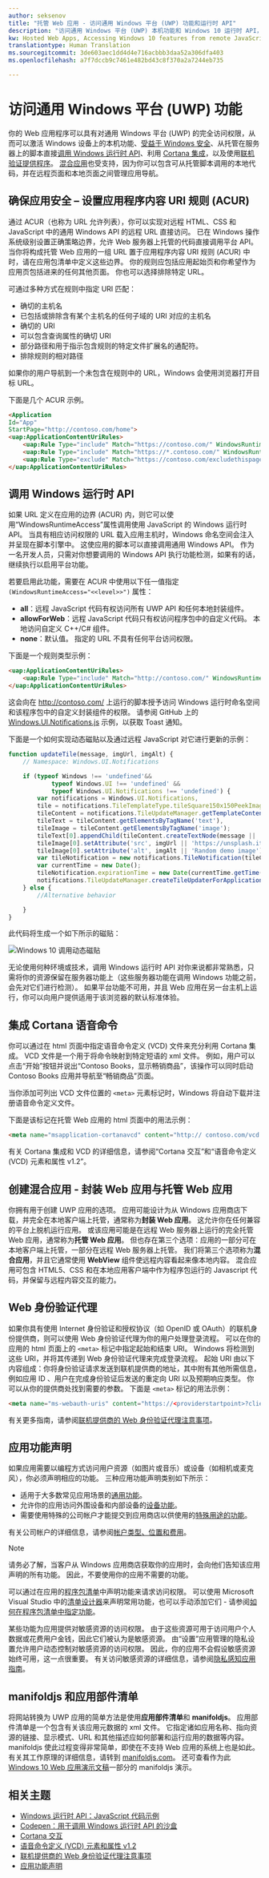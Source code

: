 ```yaml
---
author: seksenov
title: "托管 Web 应用 - 访问通用 Windows 平台 (UWP) 功能和运行时 API"
description: "访问通用 Windows 平台 (UWP) 本机功能和 Windows 10 运行时 API，包括 Cortona 语音命令、动态磁贴、用于实现安全的 ACUR、OpenID、OAuth 以及来自远程 JavaScript 中的全部内容。"
kw: Hosted Web Apps, Accessing Windows 10 features from remote JavaScript, Building a Win10 Web Application, Windows JavaScript Apps, Microsoft Web Apps, HTML5 app for PC, ACUR URI Rules for Windows App, Call Live Tiles with web app, Use Cortana with web app, Access Cortana from website, msapplication-cortanavcd
translationtype: Human Translation
ms.sourcegitcommit: 3de603aec1dd4d4e716acbbb3daa52a306dfa403
ms.openlocfilehash: a7f7dccb9c7461e482bd43c8f370a2a7244eb735

---
```


# 访问通用 Windows 平台 (UWP) 功能

你的 Web 应用程序可以具有对通用 Windows 平台 (UWP) 的完全访问权限，从而可以激活 Windows 设备上的本机功能、[受益于 Windows 安全](#keep-your-app-secure-setting-application-content-uri-rules-acurs)、从托管在服务器上的脚本直接[调用 Windows 运行时 API](#call-windows-runtime-apis)、利用 [Cortana 集成](#integrate-cortana-voice-commands)，以及使用[联机验证提供程序](#web-authentication-broker)。 [混合应用](#create-hybrid-apps-packaged-web-apps-vs-hosted-web-apps)也受支持，因为你可以包含可从托管脚本调用的本地代码，并在远程页面和本地页面之间管理应用导航。

## 确保应用安全 – 设置应用程序内容 URI 规则 (ACUR)

通过 ACUR（也称为 URL 允许列表），你可以实现对远程 HTML、CSS 和 JavaScript 中的通用 Windows API 的远程 URL 直接访问。 已在 Windows 操作系统级别设置正确策略边界，允许 Web 服务器上托管的代码直接调用平台 API。 当你将构成托管 Web 应用的一组 URL 置于应用程序内容 URI 规则 (ACUR) 中时，请在应用包清单中定义这些边界。 你的规则应包括应用起始页和你希望作为应用页包括进来的任何其他页面。 你也可以选择排除特定 URL。

可通过多种方式在规则中指定 URI 匹配：

- 确切的主机名
- 已包括或排除含有某个主机名的任何子域的 URI 对应的主机名
- 确切的 URI
- 可以包含查询属性的确切 URI
- 部分路径和用于指示包含规则的特定文件扩展名的通配符。
- 排除规则的相对路径

如果你的用户导航到一个未包含在规则中的 URL，Windows 会使用浏览器打开目标 URL。

下面是几个 ACUR 示例。

```HTML
<Application
Id="App"
StartPage="http://contoso.com/home">
<uap:ApplicationContentUriRules>
    <uap:Rule Type="include" Match="https://contoso.com/" WindowsRuntimeAccess="all" />
    <uap:Rule Type="include" Match="https://*.contoso.com/" WindowsRuntimeAccess="all" />
    <uap:Rule Type="exclude" Match="https://contoso.com/excludethispage.aspx" />
</uap:ApplicationContentUriRules>
```

## 调用 Windows 运行时 API

如果 URL 定义在应用的边界 (ACUR) 内，则它可以使用“WindowsRuntimeAccess”属性调用使用 JavaScript 的 Windows 运行时 API。 当具有相应访问权限的 URL 载入应用主机时，Windows 命名空间会注入并呈现在脚本引擎中。 这使应用的脚本可以直接调用通用 Windows API。 作为一名开发人员，只需对你想要调用的 Windows API 执行功能检测，如果有的话，继续执行以启用平台功能。

若要启用此功能，需要在 ACUR 中使用以下任一值指定 `(WindowsRuntimeAccess="<<level>>")` 属性：

- **all**：远程 JavaScript 代码有权访问所有 UWP API 和任何本地封装组件。
- **allowForWeb**：远程 JavaScript 代码只有权访问程序包中的自定义代码。 本地访问自定义 C++/C# 组件。
- **none**：默认值。 指定的 URL 不具有任何平台访问权限。

下面是一个规则类型示例：

```HTML
<uap:ApplicationContentUriRules>
    <uap:Rule Type="include" Match="http://contoso.com/" WindowsRuntimeAccess="all"  />
</uap:ApplicationContentUriRules>
```

这会向在 http://contoso.com/ 上运行的脚本授予访问 Windows 运行时命名空间和该程序包中的自定义封装组件的权限。 请参阅 GitHub 上的 [Windows.UI.Notifications.js](https://gist.github.com/Gr8Gatsby/3d471150e5b317eb1813#file-windows-ui-notifications-js) 示例，以获取 Toast 通知。

下面是一个如何实现动态磁贴以及通过远程 JavaScript 对它进行更新的示例：

```Javascript
function updateTile(message, imgUrl, imgAlt) {
    // Namespace: Windows.UI.Notifications

    if (typeof Windows !== 'undefined'&&
            typeof Windows.UI !== 'undefined' &&
            typeof Windows.UI.Notifications !== 'undefined') {  
        var notifications = Windows.UI.Notifications,
        tile = notifications.TileTemplateType.tileSquare150x150PeekImageAndText01,
        tileContent = notifications.TileUpdateManager.getTemplateContent(tile),
        tileText = tileContent.getElementsByTagName('text'),
        tileImage = tileContent.getElementsByTagName('image');  
        tileText[0].appendChild(tileContent.createTextNode(message || 'Demo Message'));
        tileImage[0].setAttribute('src', imgUrl || 'https://unsplash.it/150/150/?random');
        tileImage[0].setAttribute('alt', imgAlt || 'Random demo image');    
        var tileNotification = new notifications.TileNotification(tileContent);
        var currentTime = new Date();
        tileNotification.expirationTime = new Date(currentTime.getTime() + 600 * 1000);
        notifications.TileUpdateManager.createTileUpdaterForApplication().update(tileNotification);
    } else {
        //Alternative behavior

    }
}
```

此代码将生成一个如下所示的磁贴：

![Windows 10 调用动态磁贴](images/hwa-to-uwp/hwa_livetile.png)

无论使用何种环境或技术，调用 Windows 运行时 API 对你来说都非常熟悉，只需将你的资源保留在服务器功能上（这些服务器功能在调用 Windows 功能之前，会先对它们进行检测）。 如果平台功能不可用，并且 Web 应用在另一台主机上运行，你可以向用户提供适用于该浏览器的默认标准体验。

## 集成 Cortana 语音命令

你可以通过在 html 页面中指定语音命令定义 (VCD) 文件来充分利用 Cortana 集成。 VCD 文件是一个用于将命令映射到特定短语的 xml 文件。 例如，用户可以点击“开始”按钮并说出“Contoso Books，显示畅销商品”，该操作可以同时启动 Contoso Books 应用并导航至“畅销商品”页面。

当你添加可列出 VCD 文件位置的 `<meta>` 元素标记时，Windows 将自动下载并注册语音命令定义文件。

下面是该标记在托管 Web 应用的 html 页面中的用法示例：

```HTML
<meta name="msapplication-cortanavcd" content="http:// contoso.com/vcd.xml"/>
```

有关 Cortana 集成和 VCD 的详细信息，请参阅“Cortana 交互”和“语音命令定义 (VCD) 元素和属性 v1.2”。

## 创建混合应用 - 封装 Web 应用与托管 Web 应用

你拥有用于创建 UWP 应用的选项。 应用可能设计为从 Windows 应用商店下载，并完全在本地客户端上托管，通常称为**封装 Web 应用**。 这允许你在任何兼容的平台上脱机运行应用。 或该应用可能是在远程 Web 服务器上运行的完全托管 Web 应用，通常称为**托管 Web 应用**。 但也存在第三个选项：应用的一部分可在本地客户端上托管，一部分在远程 Web 服务器上托管。 我们将第三个选项称为**混合应用**，并且它通常使用 **WebView** 组件使远程内容看起来像本地内容。 混合应用可包含 HTML5、CSS 和在本地应用客户端中作为程序包运行的 Javascript 代码，并保留与远程内容交互的能力。

## Web 身份验证代理

如果你具有使用 Internet 身份验证和授权协议（如 OpenID 或 OAuth）的联机身份提供商，则可以使用 Web 身份验证代理为你的用户处理登录流程。 可以在你的应用的 html 页面上的 `<meta>` 标记中指定起始和结束 URI。 Windows 将检测到这些 URI，并将其传递到 Web 身份验证代理来完成登录流程。 起始 URI 由以下内容组成：你将身份验证请求发送到联机提供商的地址，其中附有其他所需信息，例如应用 ID 、用户在完成身份验证后发送的重定向 URI 以及预期响应类型。 你可以从你的提供商处找到需要的参数。 下面是 `<meta>` 标记的用法示例：

```HTML
<meta name="ms-webauth-uris" content="https://<providerstartpoint>?client_id=<clientid>&response_type=token, https://<appendpoint>"/>
```

有关更多指南，请参阅[联机提供商的 Web 身份验证代理注意事项](https://msdn.microsoft.com/library/windows/apps/dn448956.aspx)。

## 应用功能声明

如果应用需要以编程方式访问用户资源（如图片或音乐）或设备（如相机或麦克风），你必须声明相应的功能。 三种应用功能声明类别如下所示： 

- 适用于大多数常见应用场景的[通用功能](https://msdn.microsoft.com/library/windows/apps/Mt270968.aspx#General-use_capabilities)。 
- 允许你的应用访问外围设备和内部设备的[设备功能](https://msdn.microsoft.com/library/windows/apps/Mt270968.aspx#Device_capabilities)。 
- 需要使用特殊的公司帐户才能提交到应用商店以供使用的[特殊用途的功能](https://msdn.microsoft.com/library/windows/apps/Mt270968.aspx#Special_and_restricted_capabilities)。 

有关公司帐户的详细信息，请参阅[帐户类型、位置和费用](https://msdn.microsoft.com/library/windows/apps/jj863494.aspx)。

> [!NOTE]
> 请务必了解，当客户从 Windows 应用商店获取你的应用时，会向他们告知该应用声明的所有功能。 因此，不要使用你的应用不需要的功能。

可以通过在应用的[程序包清单](https://msdn.microsoft.com/library/windows/apps/br211474.aspx)中声明功能来请求访问权限。 可以使用 Microsoft Visual Studio 中的[清单设计器](https://msdn.microsoft.com/library/windows/apps/xaml/hh454036(v=vs.140).aspx#Configure)来声明常用功能，也可以手动添加它们 - 请参阅[如何在程序包清单中指定功能](https://msdn.microsoft.com/library/windows/apps/br211477.aspx)。

某些功能为应用提供对敏感资源的访问权限。 由于这些资源可用于访问用户个人数据或花费用户金钱，因此它们被认为是敏感资源。 由“设置”应用管理的隐私设置允许用户动态控制对敏感资源的访问权限。 因此，你的应用不会假设敏感资源始终可用，这一点很重要。 有关访问敏感资源的详细信息，请参阅[隐私感知应用指南](https://msdn.microsoft.com/library/windows/apps/hh768223.aspx)。

## manifoldjs 和应用部件清单

将网站转换为 UWP 应用的简单方法是使用**应用部件清单**和 **manifoldjs**。 应用部件清单是一个包含有关该应用元数据的 xml 文件。 它指定诸如应用名称、指向资源的链接、显示模式、URL 和其他描述应如何部署和运行应用的数据等内容。 manifoldjs 使此过程变得非常简单，即使在不支持 Web 应用的系统上也是如此。 有关其工作原理的详细信息，请转到 [manifoldjs.com](http://www.manifoldjs.com/)。 还可查看作为此 [Windows 10 Web 应用演示文稿](http://channel9.msdn.com/Events/WebPlatformSummit/2015/Hosted-web-apps-and-web-platform-innovations?wt.mc_id=relatedsession)一部分的 manifoldjs 演示。

## 相关主题
- [Windows 运行时 API：JavaScript 代码示例](http://rjs.azurewebsites.net/)
- [Codepen：用于调用 Windows 运行时 API 的沙盒](http://codepen.io/seksenov/pen/wBbVyb/)
- [Cortana 交互](https://msdn.microsoft.com/library/windows/apps/dn974231.aspx)
- [语音命令定义 (VCD) 元素和属性 v1.2](https://msdn.microsoft.com/library/windows/apps/dn954977.aspx)
- [联机提供商的 Web 身份验证代理注意事项](https://msdn.microsoft.com/library/windows/apps/dn448956.aspx)
- [应用功能声明](https://msdn.microsoft.com/ibrary/windows/apps/hh464936.aspx)


<!--HONumber=Jul16_HO2-->


